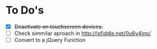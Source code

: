 # To Do's
- [x] ~~Deactivate on touchscreen devices.~~
- [ ] Check simmilar aproach in http://jsfiddle.net/0u6v4jnp/
- [ ] Convert to a jQuery Function
